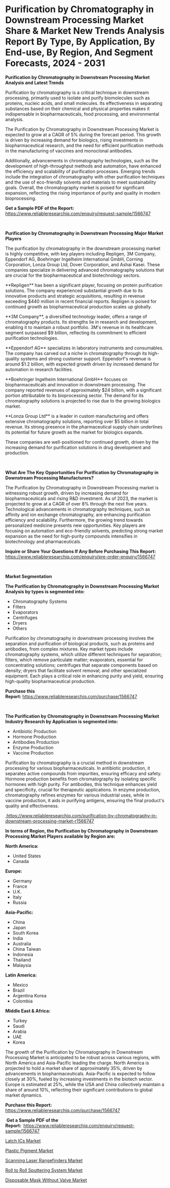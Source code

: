 <p><h1>Purification by Chromatography in Downstream Processing Market Share & Market New Trends Analysis Report By Type, By Application, By End-use, By Region, And Segment Forecasts, 2024 - 2031</h1></p><p><strong>Purification by Chromatography in Downstream Processing Market Analysis and Latest Trends</strong></p>
<p><p>Purification by chromatography is a critical technique in downstream processing, primarily used to isolate and purify biomolecules such as proteins, nucleic acids, and small molecules. Its effectiveness in separating substances based on their chemical and physical properties makes it indispensable in biopharmaceuticals, food processing, and environmental analysis. </p><p>The Purification by Chromatography in Downstream Processing Market is expected to grow at a CAGR of 5% during the forecast period. This growth is driven by increasing demand for biologics, rising investments in biopharmaceutical research, and the need for efficient purification methods in the manufacturing of vaccines and monoclonal antibodies. </p><p>Additionally, advancements in chromatography technologies, such as the development of high-throughput methods and automation, have enhanced the efficiency and scalability of purification processes. Emerging trends include the integration of chromatography with other purification techniques and the use of eco-friendly solvents and materials to meet sustainability goals. Overall, the chromatography market is poised for significant expansion, reflecting the rising importance of purity and quality in modern bioprocessing.</p></p>
<p><strong>Get a Sample PDF of the Report:&nbsp;</strong> <a href="https://www.reliableresearchiq.com/enquiry/request-sample/1566747">https://www.reliableresearchiq.com/enquiry/request-sample/1566747</a></p>
<p>&nbsp;</p>
<p><strong>Purification by Chromatography in Downstream Processing Major Market Players</strong></p>
<p><p>The purification by chromatography in the downstream processing market is highly competitive, with key players including Repligen, 3M Company, Eppendorf AG, Boehringer Ingelheim International GmbH, Corning Corporation, Lonza Group Ltd, Dover Corporation, and Ashai Kasei. These companies specialize in delivering advanced chromatography solutions that are crucial for the biopharmaceutical and biotechnology sectors.</p><p>**Repligen** has been a significant player, focusing on protein purification solutions. The company experienced substantial growth due to its innovative products and strategic acquisitions, resulting in revenue exceeding $440 million in recent financial reports. Repligen is poised for continued growth as biopharmaceutical production scales up globally.</p><p>**3M Company**, a diversified technology leader, offers a range of chromatography products. Its strengths lie in research and development, enabling it to maintain a robust portfolio. 3M's revenue in its healthcare segment surpassed $9 billion, reflecting its commitment to efficient purification technologies.</p><p>**Eppendorf AG** specializes in laboratory instruments and consumables. The company has carved out a niche in chromatography through its high-quality systems and strong customer support. Eppendorf's revenue is around $1.2 billion, with expected growth driven by increased demand for automation in research facilities.</p><p>**Boehringer Ingelheim International GmbH** focuses on biopharmaceuticals and innovation in downstream processing. The company reported revenues of approximately $24 billion, with a significant portion attributable to its bioprocessing sector. The demand for its chromatography solutions is projected to rise due to the growing biologics market.</p><p>**Lonza Group Ltd** is a leader in custom manufacturing and offers extensive chromatography solutions, reporting over $5 billion in total revenue. Its strong presence in the pharmaceutical supply chain underlines its potential for future growth as the market for biologics expands.</p><p>These companies are well-positioned for continued growth, driven by the increasing demand for purification solutions in drug development and production.</p></p>
<p>&nbsp;</p>
<p><strong>What Are The Key Opportunities For Purification by Chromatography in Downstream Processing Manufacturers?</strong></p>
<p><p>The Purification by Chromatography in Downstream Processing market is witnessing robust growth, driven by increasing demand for biopharmaceuticals and rising R&D investment. As of 2023, the market is projected to grow at a CAGR of over 8% through the next five years. Technological advancements in chromatography techniques, such as affinity and ion exchange chromatography, are enhancing purification efficiency and scalability. Furthermore, the growing trend towards personalized medicine presents new opportunities. Key players are focusing on automation and eco-friendly solvents, predicting strong market expansion as the need for high-purity compounds intensifies in biotechnology and pharmaceuticals.</p></p>
<p><strong>Inquire or Share Your Questions If Any Before Purchasing This Report:</strong> <a href="https://www.reliableresearchiq.com/enquiry/pre-order-enquiry/1566747">https://www.reliableresearchiq.com/enquiry/pre-order-enquiry/1566747</a></p>
<p>&nbsp;</p>
<p><strong>Market Segmentation</strong></p>
<p><strong>The Purification by Chromatography in Downstream Processing Market Analysis by types is segmented into:</strong></p>
<p><ul><li>Chromatography Systems</li><li>Filters</li><li>Evaporators</li><li>Centrifuges</li><li>Dryers</li><li>Others</li></ul></p>
<p><p>Purification by chromatography in downstream processing involves the separation and purification of biological products, such as proteins and antibodies, from complex mixtures. Key market types include chromatography systems, which utilize different techniques for separation; filters, which remove particulate matter; evaporators, essential for concentrating solutions; centrifuges that separate components based on density; dryers that facilitate solvent removal; and other specialized equipment. Each plays a critical role in enhancing purity and yield, ensuring high-quality biopharmaceutical production.</p></p>
<p><strong>Purchase this Report:&nbsp;</strong><a href="https://www.reliableresearchiq.com/purchase/1566747">https://www.reliableresearchiq.com/purchase/1566747</a></p>
<p>&nbsp;</p>
<p><strong>The Purification by Chromatography in Downstream Processing Market Industry Research by Application is segmented into:</strong></p>
<p><ul><li>Antibiotic Production</li><li>Hormone Production</li><li>Antibodies Production</li><li>Enzyme Production</li><li>Vaccine Production</li></ul></p>
<p><p>Purification by chromatography is a crucial method in downstream processing for various biopharmaceuticals. In antibiotic production, it separates active compounds from impurities, ensuring efficacy and safety. Hormone production benefits from chromatography by isolating specific hormones with high purity. For antibodies, this technique enhances yield and specificity, crucial for therapeutic applications. In enzyme production, chromatography refines enzymes for various industrial uses, while in vaccine production, it aids in purifying antigens, ensuring the final product's quality and effectiveness.</p></p>
<p><a href="https://www.reliableresearchiq.com/purification-by-chromatography-in-downstream-processing-market-r1566747">&nbsp;https://www.reliableresearchiq.com/purification-by-chromatography-in-downstream-processing-market-r1566747</a></p>
<p><strong>In terms of Region, the Purification by Chromatography in Downstream Processing Market Players available by Region are:</strong></p>
<p>
    <p> <strong> North America: </strong>
        <ul>
            <li>United States</li>
            <li>Canada</li>
        </ul>
        </p> 
    <p> <strong> Europe: </strong>
        <ul>
            <li>Germany</li>
            <li>France</li>
            <li>U.K.</li>
            <li>Italy</li>
            <li>Russia</li>
        </ul>
        </p> 
    <p> <strong> Asia-Pacific: </strong>
        <ul>
            <li>China</li>
            <li>Japan</li>
            <li>South Korea</li>
            <li>India</li>
            <li>Australia</li>
            <li>China Taiwan</li>
            <li>Indonesia</li>
            <li>Thailand</li>
            <li>Malaysia</li>
        </ul>
        </p> 
    <p> <strong> Latin America: </strong>
        <ul>
            <li>Mexico</li>
            <li>Brazil</li>
            <li>Argentina Korea</li>
            <li>Colombia</li>
        </ul>
        </p> 
    <p> <strong> Middle East & Africa: </strong>
        <ul>
            <li>Turkey</li>
            <li>Saudi</li>
            <li>Arabia</li>
            <li>UAE</li>
            <li>Korea</li>
        </ul>
    </p>
    </p>
<p><p>The growth of the Purification by Chromatography in Downstream Processing Market is anticipated to be robust across various regions, with North America and Asia-Pacific leading the charge. North America is projected to hold a market share of approximately 35%, driven by advancements in biopharmaceuticals. Asia-Pacific is expected to follow closely at 30%, fueled by increasing investments in the biotech sector. Europe is estimated at 25%, while the USA and China collectively maintain a share of around 10%, reflecting their significant contributions to global market dynamics.</p></p>
<p><strong>Purchase this Report: </strong><a href="https://www.reliableresearchiq.com/purchase/1566747">https://www.reliableresearchiq.com/purchase/1566747</a></p>
<p>&nbsp;<strong>Get a Sample PDF of the Report:&nbsp;&nbsp;</strong><a href="https://www.reliableresearchiq.com/enquiry/request-sample/1566747">https://www.reliableresearchiq.com/enquiry/request-sample/1566747</a></p>
<p><strong></strong></p>
<p><p><a href="https://issuu.com/reportprime-2/docs/latch-ics-market-size-2030.pptx_31f58f677a823e">Latch ICs Market</a></p><p><a href="https://www.linkedin.com/pulse/global-plastic-pigment-industry-research-report-competitive-hnvie">Plastic Pigment Market</a></p><p><a href="https://www.linkedin.com/pulse/global-scanning-laser-rangefinders-market-sector2024-2031-b3xze">Scanning Laser Rangefinders Market</a></p><p><a href="https://issuu.com/reportprime-2/docs/roll-to-roll-sputtering-system-mark_b21b04717e9045">Roll to Roll Sputtering System Market</a></p><p><a href="https://medium.com/@maximowhite1913/global-disposable-mask-without-valve-market-landscape-future-trends-and-market-strategic-forecast-a3384e3e9c55?postPublishedType=repub">Disposable Mask Without Valve Market</a></p></p>